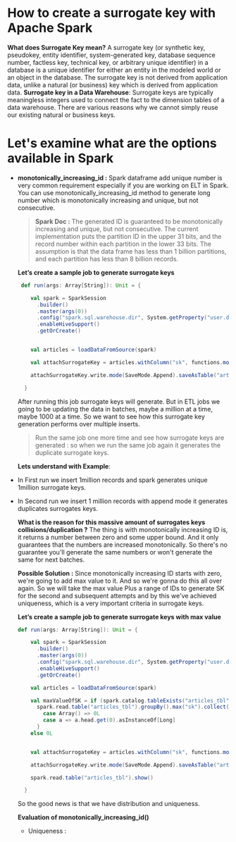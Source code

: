 # How to create a surrogate key with Apache Spark

 **What does  Surrogate Key  mean?**
 A surrogate key (or synthetic key, pseudokey, entity identifier, system-generated key, database sequence number, factless key, technical key, or arbitrary unique identifier) in a database is a unique identifier for either an entity in the modeled world or an object in the database. The surrogate key is not derived from application data, unlike a natural (or business) key which is derived from application data.
 **Surrogate key in a Data Warehouse**: Surrogate keys are typically meaningless integers used to connect the fact to the dimension tables of a data warehouse. There are various reasons why we cannot simply reuse our existing natural or business keys.

# Let's examine what are the options available in Spark

 - **monotonically_increasing_id :** Spark dataframe add unique number is very common requirement especially if you are working on ELT in Spark. You can use monotonically_increasing_id method to generate long number which is monotonically increasing and unique, but not consecutive.
 
 

	>  **Spark Doc :** The generated ID is guaranteed to be monotonically increasing and unique, but not consecutive. The current implementation puts the partition ID in the upper 31 bits, and the record number within each partition in the lower 33 bits. The assumption is that the data frame has less than 1 billion partitions, and each partition has less than 8 billion records.
	
	
	
	**Let’s create a sample job to generate surrogate keys**
	
	```scala
	 def run(args: Array[String]): Unit = {

	    val spark = SparkSession
	      .builder()
	      .master(args(0))
	      .config("spark.sql.warehouse.dir", System.getProperty("user.dir") + "/spark-warehouse")
	      .enableHiveSupport()
	      .getOrCreate()


	    val articles = loadDataFromSource(spark)

	    val attachSurrogateKey = articles.withColumn("sk", functions.monotonically_increasing_id())

	    attachSurrogateKey.write.mode(SaveMode.Append).saveAsTable("articles_tbl")

	  }

	```
	After running this job surrogate keys will generate. But in ETL jobs we going to be updating the data in batches, maybe a million at a time, maybe 1000 at a time. So we want to see how this surrogate key generation performs over multiple inserts.

	> Run the same job one more time and see how surrogate keys are generated : so when we run the same job again it generates the duplicate surrogate keys.

	**Lets understand with Example**: 
	

 - In First run we insert 1million records and spark generates unique 1million surrogate keys.
 - In Second run we insert 1 million records with append mode it generates duplicates surrogates keys.
 
	**What is the reason for this massive amount of surrogates keys collisions/duplication ?**
	The thing is with monotonically increasing ID is, it returns a number between zero and some upper bound. And it only guarantees that the numbers are increased monotonically. So there's no guarantee you'll generate the same numbers or won't generate the same for next batches.

	**Possible Solution :** Since monotonically increasing ID starts with zero, we're going to add max value to it. And so we're gonna do this all over again. So we will take the max value Plus a range of IDs to generate SK for the second and subsequent attempts and by this we've achieved uniqueness, which is a very important criteria in surrogate keys.
	
 
	 **Let’s create a sample job to generate surrogate keys with max value**
	```scala
	def run(args: Array[String]): Unit = {

	    val spark = SparkSession
	      .builder()
	      .master(args(0))
	      .config("spark.sql.warehouse.dir", System.getProperty("user.dir") + "/spark-warehouse")
	      .enableHiveSupport()
	      .getOrCreate()

	    val articles = loadDataFromSource(spark)

	    val maxValueOfSK = if (spark.catalog.tableExists("articles_tbl"))
	      spark.read.table("articles_tbl").groupBy().max("sk").collect() match {
	        case Array() => 0L
	        case a => a.head.get(0).asInstanceOf[Long]
	      }
	    else 0L


	    val attachSurrogateKey = articles.withColumn("sk", functions.monotonically_increasing_id().+(maxValueOfSK))

	    attachSurrogateKey.write.mode(SaveMode.Append).saveAsTable("articles_tbl")

	    spark.read.table("articles_tbl").show()

	  }
	```
	 So the good news is that we have distribution and uniqueness. 

	**Evaluation of monotonically_increasing_id()**
	

	 - Uniqueness : 
<!--stackedit_data:
eyJoaXN0b3J5IjpbLTM4NjQ4MjExMiwyMTE0OTgxMjI5LDE3Nz
c1MDc5MjQsMjY3MTM2MzksMTkzNzA1NTg5NiwzNTEyMzY0NDQs
LTEyNzkwMzAwNjksMzYzMDQ5Mjk1LC0yMTIyNDU4MTAyLC05MD
k3NzQzMTAsMTE0NzY1NDgzLC01NTg5MDgwNzcsLTEwNDg0NzU5
NDUsLTIwODg3NDY2MTIsLTQ1MjgwMjA0NCwxMzcwNzAzMjQ1LD
I1NjYyMDg0NCwxMDk2MTUyNjksLTM5NzczNzkzNSwyMDE2OTEx
MTcwXX0=
-->